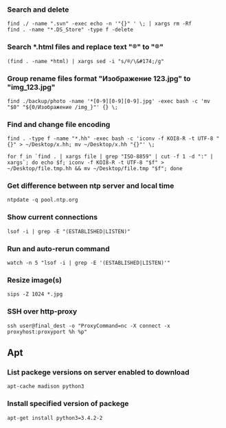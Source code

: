 ### Search and delete

    find ./ -name ".svn" -exec echo -n '"{}" ' \; | xargs rm -Rf
    find . -name "*.DS_Store" -type f -delete

### Search *.html files and replace text "®" to "&#174;" 

    (find . -name *html) | xargs sed -i "s/®/\&#174;/g"

### Group rename files format "Изображение 123.jpg" to "img_123.jpg"

    find ./backup/photo -name '*[0-9][0-9][0-9].jpg' -exec bash -c 'mv "$0" "${0/Изображение /img_}"' {} \;

### Find and change file encoding

    find . -type f -name "*.hh" -exec bash -c 'iconv -f KOI8-R -t UTF-8 "{}" > ~/Desktop/x.hh; mv ~/Desktop/x.hh "{}"' \;

    for f in `find . | xargs file | grep "ISO-8859" | cut -f 1 -d ":" | xargs`; do echo $f; iconv -f KOI8-R -t UTF-8 "$f" > ~/Desktop/file.tmp.hh && mv ~/Desktop/file.tmp "$f"; done

### Get difference between ntp server and local time

    ntpdate -q pool.ntp.org

### Show current connections

    lsof -i | grep -E "(ESTABLISHED|LISTEN)"

### Run and auto-rerun command

    watch -n 5 "lsof -i | grep -E '(ESTABLISHED|LISTEN)'"

### Resize image(s)

    sips -Z 1024 *.jpg

### SSH over http-proxy

    ssh user@final_dest -o "ProxyCommand=nc -X connect -x proxyhost:proxyport %h %p"


## Apt

### List packege versions on server enabled to download

    apt-cache madison python3

### Install specified version of packege

    apt-get install python3=3.4.2-2
